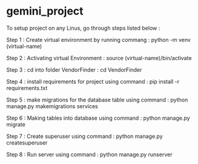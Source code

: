 # gemini_project

To setup project on any Linus, go through steps listed below :

Step 1 : Create virtual environment by running commang :  python -m venv (virtual-name)
  
Step 2 : Activating virtual Environment :  source (virtual-name)/bin/activate
  
Step 3 : cd into folder VendorFinder :  cd VendorFinder

Step 4 : install requirements for project using command :  pip install -r requirements.txt

Step 5 : make migrations for the database table using command :  python manage.py makemigrations services

Step 6 : Making tables into database using command :  python manage.py migrate

Step 7 : Create superuser using command :  python manage.py createsuperuser

Step 8 : Run server using command : python manage.py runserver
